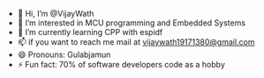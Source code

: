 - 👋 Hi, I’m @VijayWath
- 👀 I’m interested in MCU programming and Embedded Systems
- 🌱 I’m currently learning CPP with espidf 
- 📫 if you want to reach me mail at vijaywath19171380@gmail.com 
- 😄 Pronouns: Gulabjamun
- ⚡ Fun fact: 70% of software developers code as a hobby
